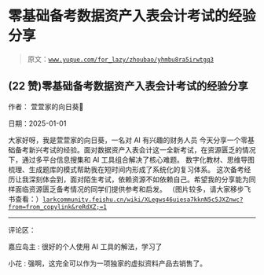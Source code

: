 # 零基础备考数据资产入表会计考试的经验分享

> 原文：[`www.yuque.com/for_lazy/zhoubao/yhmbu8ra5irwtgq3`](https://www.yuque.com/for_lazy/zhoubao/yhmbu8ra5irwtgq3)

## (22 赞)零基础备考数据资产入表会计考试的经验分享

作者： 萱萱家的向日葵🌻

日期：2025-01-01

大家好呀，我是萱萱家的向日葵，一名对 AI 有兴趣的财务人员
今天分享一个零基础备考新兴考试的经验。面对数据资产入表会计这一全新考试，在资源匮乏的情况下，通过多平台信息搜集和 AI 工具组合解决了核心难题。
数字化教材、思维导图梳理、生成题库的模式帮助我在短时间内形成了系统化的复习体系。
这次备考经历让我深刻体会到，面对陌生考试，依赖资源不如依赖自己。希望我的分享能为同样面临资源匮乏备考情况的同学们提供参考和启发。
（图片较多，请大家移步飞书查看：）[`larkcommunity.feishu.cn/wiki/XLegws46uiesa7kknN5c5JXZnwc?from=from_copylink&reRdXZ;=1`](https://larkcommunity.feishu.cn/wiki/XLegws46uiesa7kknN5c5JXZnwc?from=from_copylink&reRdXZ;=1)

* * *

评论区：

嘉应岛主 : 很好的个人使用 AI 工具的解法，学习了

小花 : 强啊，这完全可以作为一项独家的虚拟资料产品去销售了。